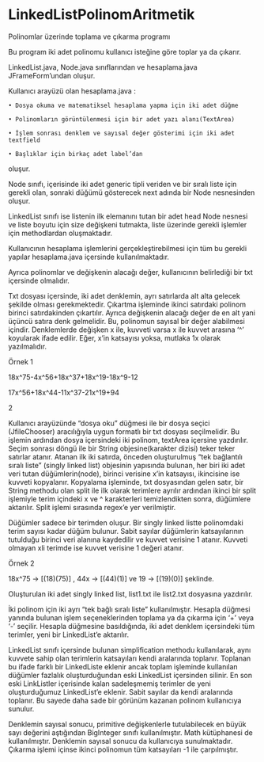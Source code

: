 # LinkedListPolinomAritmetik
Polinomlar üzerinde toplama ve çıkarma programı

Bu program iki adet polinomu kullanıcı isteğine göre toplar ya da çıkarır.

LinkedList.java, Node.java sınıflarından ve hesaplama.java JFrameForm’undan oluşur.

Kullanıcı arayüzü olan hesaplama.java :

    • Dosya okuma ve matematiksel hesaplama yapma için iki adet düğme
    
    • Polinomların görüntülenmesi için bir adet yazı alanı(TextArea)
    
    • İşlem sonrası denklem ve sayısal değer gösterimi için iki adet textfield
    
    • Başlıklar için birkaç adet label’dan
oluşur.

Node sınıfı, içerisinde iki adet generic tipli veriden ve bir sıralı liste için gerekli olan, sonraki düğümü gösterecek next adında bir Node nesnesinden oluşur.

LinkedList sınıfı ise listenin ilk elemanını tutan bir adet head Node nesnesi ve liste boyutu için size değişkeni tutmakta, liste üzerinde gerekli işlemler için methodlardan oluşmaktadır.

Kullanıcının hesaplama işlemlerini gerçekleştirebilmesi için tüm bu gerekli yapılar hesaplama.java içersinde kullanılmaktadır.

Ayrıca polinomlar ve değişkenin alacağı değer, kullanıcının belirlediği bir txt içersinde olmalıdır.

Txt dosyası içersinde, iki adet denklemin, ayrı satırlarda alt alta gelecek şekilde olması gerekmektedir. Çıkartma işleminde ikinci satırdaki polinom birinci satırdakinden çıkartılır. Ayrıca değişkenin alacağı değer de en alt yani üçüncü satıra denk gelmelidir. Bu, polinomun sayısal bir değer alabilmesi içindir. Denklemlerde değişken x ile,  kuvveti varsa x ile kuvvet arasına ‘^’ koyularak ifade edilir. Eğer, x’in katsayısı yoksa, mutlaka 1x olarak yazılmalıdır.

Örnek 1

18x^75-4x^56+18x^37+18x^19-18x^9-12

17x^56+18x^44-11x^37-21x^19+94

2

Kullanıcı arayüzünde “dosya oku” düğmesi ile bir dosya seçici (JfileChooser) aracılığıyla uygun formatlı bir txt dosyası seçilmelidir. Bu işlemin ardından dosya içersindeki iki polinom, textArea içersine yazdırılır. Seçim sonrası döngü ile bir String objesine(karakter dizisi) teker teker satırlar atanır. Atanan ilk iki satırda, önceden oluşturulmuş “tek bağlantılı sıralı liste” (singly linked list) objesinin yapısında bulunan, her biri iki adet veri tutan düğümlerin(node), birinci verisine x’in katsayısı, ikincisine ise kuvveti kopyalanır. Kopyalama işleminde, txt dosyasından gelen satır, bir String methodu olan split ile ilk olarak terimlere ayrılır ardından ikinci bir split işlemiyle terim içindeki x ve ^ karakterleri temizlendikten sonra, düğümlere aktarılır. Split işlemi sırasında regex’e yer verilmiştir. 

Düğümler sadece bir terimden oluşur. Bir singly linked listte polinomdaki terim sayısı kadar düğüm bulunur. Sabit sayılar düğümlerin katsayılarının tutulduğu birinci veri alanına kaydedilir ve kuvvet verisine 1 atanır. Kuvveti olmayan xli terimde ise kuvvet verisine 1 değeri atanır.

Örnek 2

18x^75 -> [(18)(75)] , 44x -> [(44)(1)] ve 19 -> [(19)(0)] şeklinde. 


Oluşturulan iki adet singly linked list, list1.txt ile list2.txt dosyasına yazdırılır.

İki polinom için iki ayrı “tek bağlı sıralı liste” kullanılmıştır. Hesapla düğmesi yanında bulunan işlem seçeneklerinden toplama ya da çıkarma için ‘+’ veya ‘-’ seçilir. Hesapla düğmesine basıldığında, iki adet denklem içersindeki tüm terimler, yeni bir LinkedList’e aktarılır. 

LinkedList sınıfı içersinde bulunan simplification methodu kullanılarak, aynı kuvvete sahip olan terimlerin katsayıları kendi aralarında toplanır. Toplanan bu ifade farklı bir LinkedListe eklenir ancak toplam işleminde kullanılan düğümler fazlalık oluşturduğundan eski LinkedList içersinden silinir. En son eski LinkListler içerisinde kalan sadeleşmemiş terimler de yeni oluşturduğumuz LinkedList’e eklenir. Sabit sayılar da kendi aralarında toplanır. Bu sayede daha sade bir görünüm kazanan polinom kullanıcıya sunulur.

Denklemin sayısal sonucu, primitive değişkenlerle tutulabilecek en büyük sayı değerini aştığından BigInteger sınıfı kullanılmıştır. Math kütüphanesi de kullanılmıştır. Denklemin sayısal sonucu da kullanıcıya sunulmaktadır. Çıkarma işlemi içinse ikinci polinomun tüm katsayıları -1 ile çarpılmıştır.
